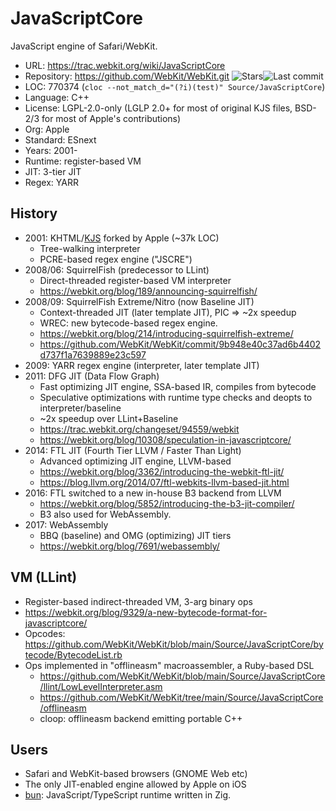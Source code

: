 # JavaScriptCore

JavaScript engine of Safari/WebKit.

* URL:        https://trac.webkit.org/wiki/JavaScriptCore
* Repository: https://github.com/WebKit/WebKit.git <img src="https://img.shields.io/github/stars/WebKit/WebKit?label=&style=flat-square" alt="Stars"><img src="https://img.shields.io/github/last-commit/WebKit/WebKit?label=&style=flat-square" alt="Last commit">
* LOC:        770374 (`cloc --not_match_d="(?i)(test)" Source/JavaScriptCore`)
* Language:   C++
* License:    LGPL-2.0-only (LGLP 2.0+ for most of original KJS files, BSD-2/3 for most of Apple's contributions)
* Org:        Apple
* Standard:   ESnext
* Years:      2001-
* Runtime:    register-based VM
* JIT:        3-tier JIT
* Regex:      YARR

## History

* 2001: KHTML/[KJS](kjs.md) forked by Apple (~37k LOC)
  * Tree-walking interpreter
  * PCRE-based regex engine ("JSCRE")
* 2008/06: SquirrelFish (predecessor to LLint)
  * Direct-threaded register-based VM interpreter
  * https://webkit.org/blog/189/announcing-squirrelfish/
* 2008/09: SquirrelFish Extreme/Nitro (now Baseline JIT)
  * Context-threaded JIT (later template JIT), PIC => ~2x speedup
  * WREC: new bytecode-based regex engine.
  * https://webkit.org/blog/214/introducing-squirrelfish-extreme/
  * https://github.com/WebKit/WebKit/commit/9b948e40c37ad6b4402d737f1a7639889e23c597
* 2009: YARR regex engine (interpreter, later template JIT)
* 2011: DFG JIT (Data Flow Graph)
  * Fast optimizing JIT engine, SSA-based IR, compiles from bytecode
  * Speculative optimizations with runtime type checks and deopts to interpreter/baseline
  * ~2x speedup over LLint+Baseline
  * https://trac.webkit.org/changeset/94559/webkit
  * https://webkit.org/blog/10308/speculation-in-javascriptcore/
* 2014: FTL JIT (Fourth Tier LLVM / Faster Than Light)
  * Advanced optimizing JIT engine, LLVM-based
  * https://webkit.org/blog/3362/introducing-the-webkit-ftl-jit/
  * https://blog.llvm.org/2014/07/ftl-webkits-llvm-based-jit.html
* 2016: FTL switched to a new in-house B3 backend from LLVM
  * https://webkit.org/blog/5852/introducing-the-b3-jit-compiler/
  * B3 also used for WebAssembly.
* 2017: WebAssembly
  * BBQ (baseline) and OMG (optimizing) JIT tiers
  * https://webkit.org/blog/7691/webassembly/

## VM (LLint)

* Register-based indirect-threaded VM, 3-arg binary ops
* https://webkit.org/blog/9329/a-new-bytecode-format-for-javascriptcore/
* Opcodes: https://github.com/WebKit/WebKit/blob/main/Source/JavaScriptCore/bytecode/BytecodeList.rb
* Ops implemented in "offlineasm" macroassembler, a Ruby-based DSL
  * https://github.com/WebKit/WebKit/blob/main/Source/JavaScriptCore/llint/LowLevelInterpreter.asm
  * https://github.com/WebKit/WebKit/tree/main/Source/JavaScriptCore/offlineasm
  * cloop: offlineasm backend emitting portable C++

## Users

* Safari and WebKit-based browsers (GNOME Web etc)
* The only JIT-enabled engine allowed by Apple on iOS
* [bun](https://github.com/oven-sh/bun): JavaScript/TypeScript runtime written in Zig.

<!-- baseline: ./jsc-dfg --useDFGJIT=false --useFTLJIT=false -->
